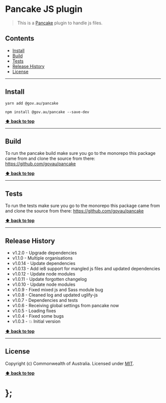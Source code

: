 Pancake JS plugin
=================

> This is a [Pancake](https://github.com/govau/pancake) plugin to handle js files.


## Contents

* [Install](#install)
* [Build](#build)
* [Tests](#tests)
* [Release History](#release-history)
* [License](#license)


----------------------------------------------------------------------------------------------------------------------------------------------------------------


## Install


```shell
yarn add @gov.au/pancake
```

```shell
npm install @gov.au/pancake --save-dev
```


**[⬆ back to top](#contents)**


----------------------------------------------------------------------------------------------------------------------------------------------------------------


## Build

To run the pancake build make sure you go to the monorepo this package came from and clone the source from there: https://github.com/govau/pancake


**[⬆ back to top](#contents)**


----------------------------------------------------------------------------------------------------------------------------------------------------------------


## Tests

To run the tests make sure you go to the monorepo this package came from and clone the source from there: https://github.com/govau/pancake


**[⬆ back to top](#contents)**


----------------------------------------------------------------------------------------------------------------------------------------------------------------


## Release History

* v1.2.0  - Upgrade dependencies
* v1.1.0  - Multiple organisations
* v1.0.14 - Update dependencies
* v1.0.13 - Add ie8 support for mangled js files and updated dependencies
* v1.0.12 - Update node modules
* v1.0.11 - Update forgotten changelog
* v1.0.10 - Update node modules
* v1.0.9  - Fixed mixed js and Sass module bug
* v1.0.8  - Cleaned log and updated uglify-js
* v1.0.7  - Dependencies and tests
* v1.0.6  - Receiving global settings from pancake now
* v1.0.5  - Loading fixes
* v1.0.4  - Fixed some bugs
* v1.0.3  - 💥 Initial version


**[⬆ back to top](#contents)**


----------------------------------------------------------------------------------------------------------------------------------------------------------------


## License

Copyright (c) Commonwealth of Australia.
Licensed under [MIT](https://raw.githubusercontent.com/govau/pancake/master/LICENSE).


**[⬆ back to top](#contents)**

# };
